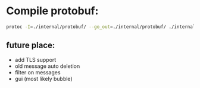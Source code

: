 # Compile protobuf:
```bash
protoc -I=./internal/protobuf/ --go_out=./internal/protobuf/ ./internal/protobuf/message.proto
```


## future place:
  - add TLS support
  - old message auto deletion
  - filter on messages
  - gui (most likely bubble)